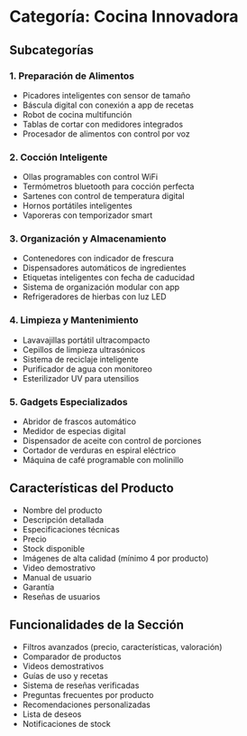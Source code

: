 # Categoría: Cocina Innovadora

## Subcategorías

### 1. Preparación de Alimentos
- Picadores inteligentes con sensor de tamaño
- Báscula digital con conexión a app de recetas
- Robot de cocina multifunción
- Tablas de cortar con medidores integrados
- Procesador de alimentos con control por voz

### 2. Cocción Inteligente
- Ollas programables con control WiFi
- Termómetros bluetooth para cocción perfecta
- Sartenes con control de temperatura digital
- Hornos portátiles inteligentes
- Vaporeras con temporizador smart

### 3. Organización y Almacenamiento
- Contenedores con indicador de frescura
- Dispensadores automáticos de ingredientes
- Etiquetas inteligentes con fecha de caducidad
- Sistema de organización modular con app
- Refrigeradores de hierbas con luz LED

### 4. Limpieza y Mantenimiento
- Lavavajillas portátil ultracompacto
- Cepillos de limpieza ultrasónicos
- Sistema de reciclaje inteligente
- Purificador de agua con monitoreo
- Esterilizador UV para utensilios

### 5. Gadgets Especializados
- Abridor de frascos automático
- Medidor de especias digital
- Dispensador de aceite con control de porciones
- Cortador de verduras en espiral eléctrico
- Máquina de café programable con molinillo

## Características del Producto
- Nombre del producto
- Descripción detallada
- Especificaciones técnicas
- Precio
- Stock disponible
- Imágenes de alta calidad (mínimo 4 por producto)
- Video demostrativo
- Manual de usuario
- Garantía
- Reseñas de usuarios

## Funcionalidades de la Sección
- Filtros avanzados (precio, características, valoración)
- Comparador de productos
- Videos demostrativos
- Guías de uso y recetas
- Sistema de reseñas verificadas
- Preguntas frecuentes por producto
- Recomendaciones personalizadas
- Lista de deseos
- Notificaciones de stock